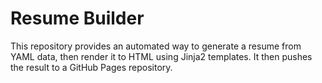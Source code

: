 # Resume Builder #

This repository provides an automated way to generate a resume from YAML data, then render it to HTML using Jinja2 templates. It then pushes the result to a GitHub Pages repository.

